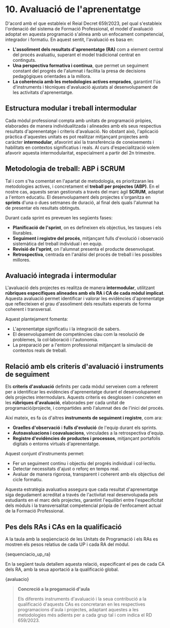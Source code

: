# 10. Avaluació de l'aprenentatge

<!-- 

De la guia:

Fent referència a l'avaluació, la programació del mòdul concretarà els aspectes curriculars mínims que es consideren bàsics per a superar el mòdul corresponent, segons el que arreplegue el reial decret que regula cada títol i l'orde corresponent al seu currículum. Així doncs, els referents últims per a l'avaluació seran les competències associades a l'oferta formativa.

Serà imprescindible avaluar tots els RA, encara que no indispensable superar-los tots per a obtindre una qualificació positiva en el mòdul, sinó els considerats mínims específics i la relació dels quals haurà d'aparéixer explicitada en la programació didàctica corresponent a cada mòdul.
En qualsevol cas, la programació didàctica haurà d'especificar:

a. Els procediments i els instruments d'avaluació de l'aprenentatge de l'alumnat: és necessari concretar quins seran els instruments i les evidències que utilitzarem per a avaluar el procés d'aprenentatge, tenint en compte que tot criteri necessita almenys una activitat d'avaluació, però una mateixa activitat pot servir per a valorar diferents criteris.
b. Els criteris de qualificació que s'hagen d'aplicar: en la programació didàctica de cada mòdul han de definir-se els criteris de qualificació globals del mòdul, ponderant els RA i per a l'avaluació de cada RA s'han de ponderar els CE associats. 

Al punt 4 de la guia es parla més extensament de l'avaluació. Alguens coses de les que es parla:

- Cal un canvi de paradigma, i passar de l'avaluació basada en continguts a basada en l'adquisició de competències.
- La guia fa una proposta, però no és prescriptiva
- L'avaluació ha de ser:
  - contínua
  - basada en RA
  - Adaptada a les metodologies

-->

<!-- Text "inspirat" per chatgpt a partir de la guia i després de fer-li l'explicació de com treballem -->

D'acord amb el que estableix el Reial Decret 659/2023, pel qual s'estableix l'ordenació del sistema de Formació Professional, el model d'avaluació adoptat en aquesta programació s'alinea amb un enfocament competencial, integrador i formatiu. En aquest sentit, l'avaluació es basa en:

* **L'assoliment dels resultats d'aprenentatge (RA)** com a element central del procés avaluatiu, superant el model tradicional centrat en continguts.
* **Una perspectiva formativa i contínua**, que permet un seguiment constant del progrés de l'alumnat i facilita la presa de decisions pedagògiques orientades a la millora.
* **La coherència amb les metodologies actives emprades**, garantint l'ús d'instruments i tècniques d'avaluació ajustats al desenvolupament de les activitats d'aprenentatge.

## Estructura modular i treball intermodular

Cada mòdul professional compta amb unitats de programació pròpies, elaborades de manera individualitzada i alineades amb els seus respectius resultats d'aprenentatge i criteris d'avaluació. No obstant això, l'aplicació pràctica d'aquestes unitats es pot realitzar mitjançant projectes amb caràcter **intermodular**, afavorint així la transferència de coneixements i habilitats en contextos significatius i reals. Al curs d'especialització volem afavorir aquesta intermodularitat, especialment a partir del 2n trimestre.

## Metodologia de treball: ABP i SCRUM

Tal i com s'ha comentat en l'apartat de metodologia, es prioritzaran les metodologies actives, i concretament el **treball per projectes (ABP)**. En el nostre cas, aquests seran gestionats a través del marc àgil **SCRUM**, adaptat a l'entorn educatiu. El desenvolupament dels projectes s'organitza en **sprints** d'una o dues setmanes de duració, al final dels quals l'alumnat ha de presentar els resultats obtinguts.

Durant cada sprint es preveuen les següents fases:

* **Planificació de l'sprint**, on es defineixen els objectius, les tasques i els lliurables.
* **Seguiment i registre del procés**, mitjançant fulls d'evolució i observació sistemàtica del treball individual i en equip.
* **Revisió de l'sprint**, on l'alumnat presenta el producte desenvolupat.
* **Retrospectiva**, centrada en l'anàlisi del procés de treball i les possibles millores.

## Avaluació integrada i intermodular

L'avaluació dels projectes es realitza de manera **intermodular**, utilitzant **rúbriques específiques alineades amb els RA i CA de cada mòdul implicat**. Aquesta avaluació permet identificar i valorar les evidències d'aprenentatge que reflecteixen el grau d'assoliment dels resultats esperats de forma coherent i transversal.

Aquest plantejament fomenta:

* L'aprenentatge significatiu i la integració de sabers.
* El desenvolupament de competències clau com la resolució de problemes, la col·laboració i l'autonomia.
* La preparació per a l'entorn professional mitjançant la simulació de contextos reals de treball.

## Relació amb els criteris d'avaluació i instruments de seguiment

Els **criteris d'avaluació** definits per cada mòdul serveixen com a referent per a identificar les evidències d'aprenentatge durant el desenvolupament dels projectes intermodulars. Aquests criteris es desglossen i concreten en les **rúbriques d'avaluació**, elaborades per cada unitat de programació/projecte, i compartides amb l'alumnat des de l'inici del procés.

Així mateix, es fa ús d'altres **instruments de seguiment i registre**, com ara:

* **Graelles d'observació** i **fulls d'evolució** de l'equip durant els sprints.
* **Autoavaluacions i coavaluacions**, vinculades a la retrospectiva d'equip.
* **Registre d'evidències de productes i processos**, mitjançant portafolis digitals o entorns virtuals d'aprenentatge.

Aquest conjunt d'instruments permet:

* Fer un seguiment continu i objectiu del progrés individual i col·lectiu.
* Detectar necessitats d'ajust o reforç en temps real.
* Avaluar de manera rigorosa, transparent i coherent amb els objectius del cicle formatiu.

Aquesta estratègia avaluativa assegura que cada resultat d'aprenentatge siga degudament acreditat a través de l'activitat real desenvolupada pels estudiants en el marc dels projectes, garantint l'equilibri entre l'especificitat dels mòduls i la transversalitat competencial pròpia de l'enfocament actual de la Formació Professional.

## Pes dels RAs i CAs en la qualificació

A la taula amb la seqüenciació de les Unitats de Programació i els RAs es mostren els pesos relatius de cada UP i cada RA del mòdul.

{sequenciacio_up_ra}

En la següent taula detallem aquesta relació, especificant el pes de cada CA dels RA, amb la seua aportació a la qualificació global.

{avaluacio}

>
> **Concreció a la progamació d'aula**
>
> Els diferents instruments d'avaluació i la seua contribució a la qualificació d'aquests CAs es concretaran en les respectives programacions d'aula i projectes, adaptant aquestes a les metodologies més adients per a cada grup tal i com indica el RD 659/2023.
>

